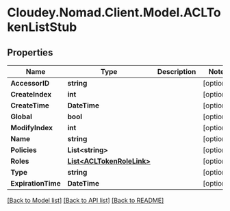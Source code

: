 # Cloudey.Nomad.Client.Model.ACLTokenListStub

## Properties

Name | Type | Description | Notes
------------ | ------------- | ------------- | -------------
**AccessorID** | **string** |  | [optional] 
**CreateIndex** | **int** |  | [optional] 
**CreateTime** | **DateTime** |  | [optional] 
**Global** | **bool** |  | [optional] 
**ModifyIndex** | **int** |  | [optional] 
**Name** | **string** |  | [optional] 
**Policies** | **List&lt;string&gt;** |  | [optional] 
**Roles** | [**List&lt;ACLTokenRoleLink&gt;**](ACLTokenRoleLink.md) |  | [optional] 
**Type** | **string** |  | [optional] 
**ExpirationTime** | **DateTime** |  | [optional] 

[[Back to Model list]](../README.md#documentation-for-models) [[Back to API list]](../README.md#documentation-for-api-endpoints) [[Back to README]](../README.md)

